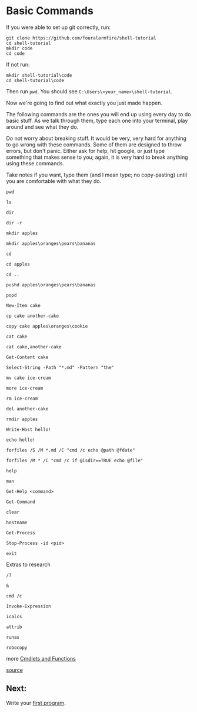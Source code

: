 # Basic Commands

If you were able to set up git correctly, run:
```
git clone https://github.com/fouralarmfire/shell-tutorial
cd shell-tutorial
mkdir code
cd code
```

If not run:
```
mkdir shell-tutorial\code
cd shell-tutorial\code
```

Then run `pwd`. You should see `C:\Users\<your_name>\shell-tutorial`.

Now we're going to find out what exactly you just made happen.

The following commands are the ones you will end up using every day to do basic stuff.
As we talk through them, type each one into your terminal, play around and see what they do.

Do not worry about breaking stuff. It would be very, very hard for anything to go wrong with these commands.
Some of them are designed to throw errors, but don't panic. Either ask for help, hit google, or just type something that makes
sense to you; again, it is very hard to break anything using these commands.

Take notes if you want, type them (and I mean type; no copy-pasting) until you are comfortable with what they do.
```
pwd

ls

dir

dir -r

mkdir apples

mkdir apples\oranges\pears\bananas

cd

cd apples

cd ..

pushd apples\oranges\pears\bananas

popd

New-Item cake

cp cake another-cake

copy cake apples\oranges\cookie

cat cake

cat cake,another-cake

Get-Content cake

Select-String -Path "*.md" -Pattern "the"

mv cake ice-cream

more ice-cream

rm ice-cream

del another-cake

rmdir apples

Write-Host hello!

echo hello!

forfiles /S /M *.md /C "cmd /c echo @path @fdate"

forfiles /M * /C "cmd /c if @isdir==TRUE echo @file"

help

man

Get-Help <command>

Get-Command

clear

hostname

Get-Process

Stop-Process -id <pid>

exit
```

Extras to research
```
/?

&

cmd /c

Invoke-Expression

icalcs

attrib

runas

robocopy
```

more [Cmdlets and Functions](http://www.adminarsenal.com/powershell/)

[source](https://learnpythonthehardway.org/book/appendix-a-cli/ex1.html)

## Next:
Write your [first program](https://github.com/fouralarmfire/shell-tutorial/blob/master/windows/exercises/hello_world.md).

